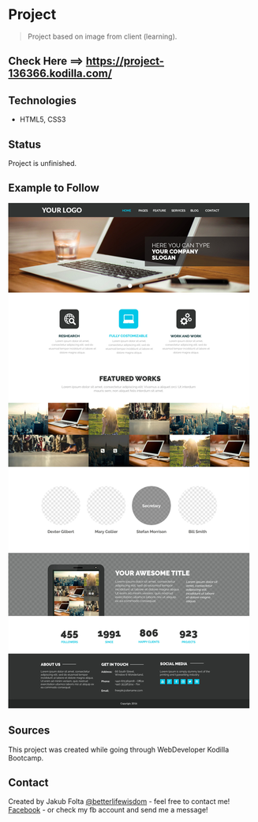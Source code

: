# Project
> Project based on image from client (learning).

## Check Here ==> https://project-136366.kodilla.com/

## Technologies
* HTML5, CSS3

## Status
Project is unfinished.<br/>

## Example to Follow
![Example](./images/example.jpg)

## Sources
This project was created while going through WebDeveloper Kodilla Bootcamp. 

## Contact
Created by Jakub Folta [@betterlifewisdom](https://www.betterlifewisdom.com/) - feel free to contact me!<br/>
[Facebook](https://www.facebook.com/jakub.folta.58) - or check my fb account and send me a message!

